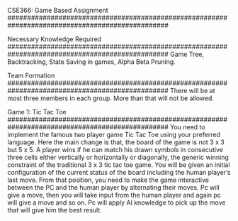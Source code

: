 CSE366: Game Based Assignment
#################################################################################################

Necessary Knowledge Required
#################################################################################################
Game Tree, Backtracking, State Saving in games, Alpha Beta Pruning. 

Team Formation 
#################################################################################################
There will be at most three members in each group. More than that will not be allowed. 

Game 1: Tic Tac Toe 
#################################################################################################
You need to implement the famous two player game Tic Tac Toe using your preferred language. Here the 
main change is that, the board of the game is not 3 x 3 but 5 x 5. A player wins if he can match his drawn 
symbols in consecutive three cells either vertically or horizontally or diagonally, the generic winning 
constraint of the traditional 3 x 3 tic tac toe game. 
You will be given an initial configuration of the current status of the board including the human player’s last 
move. From that position, you need to make the game interactive between the PC and the human player 
by alternating their moves. Pc will give a move, then you will take input from the human player and again 
pc will give a move and so on. Pc will apply AI knowledge to pick up the move that will give him the best 
result.
